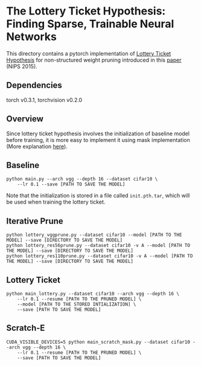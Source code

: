 # The Lottery Ticket Hypothesis: Finding Sparse, Trainable Neural Networks

This directory contains a pytorch implementation of [Lottery Ticket Hypothesis](https://arxiv.org/abs/1803.03635) for non-structured weight pruning introduced in this [paper](https://arxiv.org/abs/1506.02626) (NIPS 2015).

## Dependencies
torch v0.3.1, torchvision v0.2.0

## Overview
Since lottery ticket hypothesis involves the initialization of baseline model before training, it is more easy to implement it using mask implementation (More explanation [here](https://github.com/Eric-mingjie/network-slimming/tree/master/mask-impl#mask-implementation-of-network-slimming)). 

## Baseline 

```shell
python main.py --arch vgg --depth 16 --dataset cifar10 \
    --lr 0.1 --save [PATH TO SAVE THE MODEL]
```
Note that the initialization is stored in a file called `init.pth.tar`, which will be used when training the lottery ticket.

## Iterative Prune

```shell
python lottery_vggprune.py --dataset cifar10 --model [PATH TO THE MODEL] --save [DIRECTORY TO SAVE THE MODEL]
python lottery_res56prune.py --dataset cifar10 -v A --model [PATH TO THE MODEL] --save [DIRECTORY TO SAVE THE MODEL]
python lottery_res110prune.py --dataset cifar10 -v A --model [PATH TO THE MODEL] --save [DIRECTORY TO SAVE THE MODEL]
```

## Lottery Ticket

```shell
python main_lottery.py --dataset cifar10 --arch vgg --depth 16 \
    --lr 0.1 --resume [PATH TO THE PRUNED MODEL] \
    --model [PATH TO THE STORED INTIALIZATION] \
    --save [PATH TO SAVE THE MODEL]
```

## Scratch-E
```
CUDA_VISIBLE_DEVICES=5 python main_scratch_mask.py --dataset cifar10 --arch vgg --depth 16 \
    --lr 0.1 --resume [PATH TO THE PRUNED MODEL] \
    --save [PATH TO SAVE THE MODEL]
```

